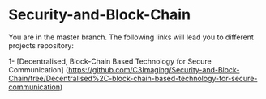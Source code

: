 # Security-and-Block-Chain
You are in the master branch. 
The following links will lead you to different projects repository:

1- [Decentralised, Block-Chain Based Technology for Secure Communication] (https://github.com/C3Imaging/Security-and-Block-Chain/tree/Decentralised%2C-block-chain-based-technology-for-secure-communication)
